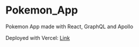 # Pokemon_App
Pokemon App made with React, GraphQL and Apollo

Deployed with Vercel: [Link](https://csb-sh7h2-priw9mtc4.vercel.app/)
